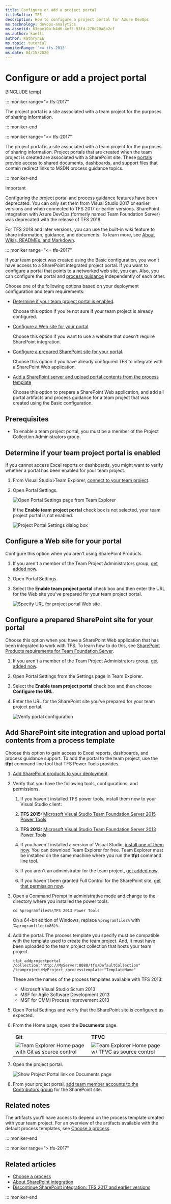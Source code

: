 ```yaml
---
title: Configure or add a project portal 
titleSuffix: TFS
description: How to configure a project portal for Azure DevOps 
ms.technology: devops-analytics
ms.assetid: 63eae10a-b4d6-4ef5-93fd-270d20a8a2cf
ms.author: kaelli
author: KathrynEE
ms.topic: tutorial
monikerRange: '>= tfs-2013'
ms.date: 04/15/2020
---
```


# Configure or add a project portal

[!INCLUDE [temp](../includes/tfs-sharepoint-version.md)]

::: moniker range="> tfs-2017"

The project portal is a site associated with a team project for the purposes of sharing information. 

::: moniker-end

::: moniker range="<= tfs-2017"

The project portal is a site associated with a team project for the purposes of sharing information. Project portals that are created when the team project is created are associated with a SharePoint site. These [portals](/previous-versions/azure/devops/report/sharepoint-dashboards/share-information-using-the-project-portal) provide access to shared documents, dashboards, and support files that contain redirect links to MSDN process guidance topics.  

::: moniker-end

> [!IMPORTANT]  
> Configuring the project portal and process guidance features have been deprecated. You can only set them from Visual Studio 2017 or earlier versions and when connected to TFS 2017 or earlier versions. SharePoint integration with Azure DevOps (formerly named Team Foundation Server) was deprecated with the release of TFS 2018. 
> 
> For TFS 2018 and later versions, you can use the built-in wiki feature to share information, guidance, and documents. To learn more, see [About Wikis, READMEs, and Markdown](./wiki/about-readme-wiki.md). 

::: moniker range="<= tfs-2017"

If your team project was created using the Basic configuration, you won't have access to a SharePoint integrated project portal. If you want to configure a portal that points to a networked web site, you can. Also, you can configure the portal and [process guidance](configure-or-redirect-process-guidance.md) independently of each other.  
  
Choose one of the following options based on your deployment configuration and team requirements:  
  
-   [Determine if your team project portal is enabled](#portal_enabled).  
  
     Choose this option if you're not sure if your team project is already configured.  
  
-   [Configure a Web site for your portal](#simple).  
  
     Choose this option if you want to use a website that doesn't require SharePoint integration.  
  
-   [Configure a prepared SharePoint site for your portal](#validtfs).  
  
     Choose this option if you have already configured TFS to integrate with a SharePoint Web application.  
  
-   [Add a SharePoint server and upload portal contents from the process template](#addsp)  
  
     Choose this option to prepare a SharePoint Web application, and add all portal artifacts and process guidance for a team project that was created using the Basic configuration.  

## Prerequisites

- To enable a team project portal, you must be a member of the Project Collection Administrators group. 

 <a name="portal_enabled"></a> 

## Determine if your team project portal is enabled  

 If you cannot access Excel reports or dashboards, you might want to verify whether a portal has been enabled for your team project.  
  
1.  From Visual Studio>Team Explorer, [connect to your team project](../organizations/projects/connect-to-projects.md).  
  
2.  Open Portal Settings.  
  
     ![Open Portal Settings page from Team Explorer](media/alm_pg_portalsettings.png "ALM_PG_PortalSettings")  
  
     If the **Enable team project portal** check box is not selected, your team project portal is not enabled.  
  
     ![Project Portal Settings dialog box](media/procguid_projectportalsettings.png "ProcGuid_ProjectPortalSettings")  

<a name="simple"></a> 

##  Configure a Web site for your portal  

Configure this option when you aren't using SharePoint Products.  
  
1.  If you aren't a member of the Team Project Administrators group, [get added now](../organizations/security/set-project-collection-level-permissions.md).  
  
2.  Open Portal Settings.  
  
3.  Select the **Enable team project portal** check box and then enter the URL for the Web site you've prepared for your team project portal.  

	![Specify URL for project portal Web site](media/alm_pg_portalwebsite.png)  
  
<a name="validtfs"></a> 

## Configure a prepared SharePoint site for your portal  

 Choose this option when you have a SharePoint Web application that has been integrated to work with TFS. To learn how to do this, see [SharePoint Products requirements for Team Foundation Server](/azure/devops/server/requirements#sharepoint).  
  
1.  If you aren't a member of the Team Project Administrators group, [get added now](../organizations/security/set-project-collection-level-permissions.md).  
  
2.  Open Portal Settings from the Settings page in Team Explorer.  
  
3.  Select the **Enable team project portal** check box and then choose **Configure the URL**.  
  
4.  Enter the URL for the SharePoint site you've prepared for your team project portal.  
  
     ![Verify portal configuration](media/alm_pg_portalenabled.png "ALM_PG_PortalEnabled")  

<a name="addsp"></a> 

## Add SharePoint site integration and upload portal contents from a process template  
 Choose this option to gain access to Excel reports, dashboards, and process guidance support.  To add the portal to the team project, use the **tfpt** command line tool that TFS Power Tools provides.  

1. [Add SharePoint products to your deployment](/azure/devops/server/admin/add-sharepoint-to-tfs).  
  
2. Verify that you have the following tools, configurations, and permissions.  
  
   1. If you haven't installed TFS power tools, install them now to your Visual Studio client:
   2. **TFS 2015:** [Microsoft Visual Studio Team Foundation Server 2015 Power Tools](https://marketplace.visualstudio.com/items?itemName=TFSPowerToolsTeam.MicrosoftVisualStudioTeamFoundationServer2015Power) 
   3. **TFS 2013:** [Microsoft Visual Studio Team Foundation Server 2013 Power Tools](https://marketplace.visualstudio.com/items?itemName=TFSPowerToolsTeam.MicrosoftVisualStudioTeamFoundationServer2013Power)   
  
   4. If you haven't installed a version of Visual Studio, [install one of them now](https://visualstudio.microsoft.com/downloads/download-visual-studio-vs). You can download Team Explorer for free. Team Explorer must be installed on the same machine where you run the **tfpt** command line tool.  
  
   5. If you aren't an administrator for the team project, [get added now](../organizations/security/set-project-collection-level-permissions.md).  
  
   6. If you haven't been granted Full Control for the SharePoint site, [get that permission now](../organizations/security/set-sharepoint-permissions.md).  
  
3. Open a Command Prompt in administrative mode and change to the directory where you installed the power tools.  
  
   ```  
   cd %programfiles%\TFS 2013 Power Tools  
   ```  
  
    On a 64-bit edition of Windows, replace `%programfiles%` with %`programfiles(x86)%`.  
  
4. Add the portal. The process template you specify must be compatible with the template used to create the team project. And, it must have been uploaded to the team project collection that hosts your team project.  
  
   ```  
   tfpt addprojectportal /collection:"http://MyServer:8080/tfs/DefaultCollection" /teamproject:MyProject /processtemplate:"TemplateName"   
   ```  
  
    These are the names of the process templates available with TFS 2013:  
  
   -   Microsoft Visual Studio Scrum 2013    
   -   MSF for Agile Software Development 2013   
   -   MSF for CMMI Process Improvement 2013  
  
5. Open Portal Settings and verify that the SharePoint site is configured as expected.  
  
6. From the Home page, open the **Documents** page.  
  
   <table>
   <tbody valign="top">
   <tr>
   <td><strong>Git</strong></td>
   <td><strong>TFVC</strong></td>
   </tr>
   <tr>
   <td><img src="media/alm_te_githome.png" alt="Team Explorer Home page with Git as source control" title="ALM_TE_GitHome"/></td>
   <td><img src="media/tracking_teamproject.png" alt="Team Explorer Home page w&#47; TFVC as source control" title="Tracking_TeamProject"/></td>
   </tr>
   </tbody>
   </table>  
  
7. Open the project portal.  
  
    ![Show Project Portal link on Documents page](media/alm_pg_showprojectportal.png "ALM_PG_ShowProjectPortal")  
  
8. From your project portal, [add team member accounts to the Contributors group](../organizations/security/set-sharepoint-permissions.md) for the SharePoint site.  
  
## Related notes 

The artifacts you'll have access to depend on the process template created with your team project. For an overview of the artifacts available with the default process templates, see [Choose a process](../boards/work-items/guidance/choose-process.md).  

::: moniker-end

::: moniker range="> tfs-2017"

## Related articles

- [Choose a process](../boards/work-items/guidance/choose-process.md)
- [About SharePoint integration](/previous-versions/azure/devops/report/sharepoint-dashboards/about-sharepoint-integration)
- [Discontinue SharePoint integration: TFS 2017 and earlier versions](/previous-versions/azure/devops/report/sharepoint-dashboards/deprecation/discontinue-pre-tfs-2017-sharepoint-integration)

::: moniker-end